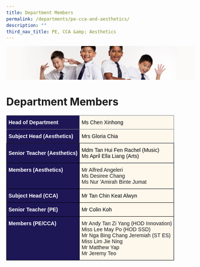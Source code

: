 ```yaml
---
title: Department Members
permalink: /departments/pe-cca-and-aesthetics/
description: ""
third_nav_title: PE, CCA &amp; Aesthetics
---
```

![](/images/Sub-banner2.jpg)

Department Members
==================

<style type="text/css">
.tg  {border-collapse:collapse;border-spacing:0;}
.tg td{border-color:black;border-style:solid;border-width:1px;font-family:Arial, sans-serif;font-size:14px;
  overflow:hidden;padding:10px 5px;word-break:normal;}
.tg th{border-color:black;border-style:solid;border-width:1px;font-family:Arial, sans-serif;font-size:14px;
  font-weight:normal;overflow:hidden;padding:10px 5px;word-break:normal;}
.tg .tg-hkt7{background-color:#1D1756;color:#FFF;font-weight:bold;text-align:left;vertical-align:middle}
.tg .tg-lwkn{background-color:#FEF8EC;border-color:inherit;color:#232323;text-align:left;vertical-align:top}
.tg .tg-k5k0{background-color:#1D1756;border-color:inherit;color:#FFF;font-weight:bold;text-align:left;vertical-align:middle}
.tg .tg-tn17{background-color:#FEF8EC;text-align:left;vertical-align:middle}
.tg .tg-4mqj{background-color:#1D1756;color:#FFF;font-weight:bold;text-align:left;vertical-align:top}
.tg .tg-fexn{background-color:#FEF8EC;text-align:left;vertical-align:top}
</style>
<table class="tg">
<thead>
  <tr>
    <th class="tg-k5k0"><span style="color:#FFF;background-color:#1D1756">Head of Department</span></th>
    <th class="tg-lwkn"><span style="color:#000;background-color:transparent">Ms Chen Xinhong</span></th>
  </tr>
</thead>
<tbody>
  <tr>
    <td class="tg-k5k0"><span style="color:#FFF;background-color:#1D1756">Subject Head (Aesthetics)</span></td>
    <td class="tg-lwkn"><span style="color:#000;background-color:transparent">Mrs Gloria Chia</span></td>
  </tr>
  <tr>
    <td class="tg-hkt7"><span style="color:#FFF;background-color:#1D1756">Senior Teacher (Aesthetics)</span></td>
    <td class="tg-tn17"><span style="color:#000;background-color:transparent">Mdm Tan Hui Fen Rachel (Music)</span><br><span style="color:#000;background-color:transparent">Ms April Ella Liang (Arts)</span></td>
  </tr>
  <tr>
    <td class="tg-4mqj"><span style="color:#FFF;background-color:#1D1756">Members (Aesthetics)</span></td>
    <td class="tg-fexn"><span style="background-color:transparent">Mr Alfred Angeleri</span><br><span style="background-color:transparent">Ms Desiree Chang</span><br><span style="background-color:transparent">Ms Nur 'Amirah Binte Jumat</span></td>
  </tr>
  <tr>
    <td class="tg-hkt7"><span style="color:#FFF;background-color:#1D1756">Subject Head (CCA)</span><br></td>
    <td class="tg-tn17"><span style="color:#000;background-color:transparent">Mr Tan Chin Keat Alwyn</span></td>
  </tr>
  <tr>
    <td class="tg-hkt7"><span style="color:#FFF;background-color:#1D1756">Senior Teacher (PE)</span></td>
    <td class="tg-tn17"><span style="color:#000;background-color:transparent">Mr Colin Koh</span></td>
  </tr>
  <tr>
    <td class="tg-4mqj"><span style="color:#FFF;background-color:#1D1756">Members (PE/CCA)</span></td>
    <td class="tg-fexn">Mr Andy Tan Zi Yang (HOD Innovation)<br>Miss Lee May Po (HOD SSD)<br>Mr Nga Bing Chang Jeremiah (ST ES)<br><span style="background-color:transparent">Miss Lim Jie Ning</span><br><span style="background-color:transparent">Mr Matthew Yap</span><br><span style="background-color:transparent">Mr Jeremy Teo</span></td>
  </tr>
</tbody>
</table>